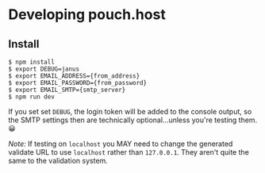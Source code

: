 # Developing pouch.host

## Install

```
$ npm install
$ export DEBUG=janus
$ export EMAIL_ADDRESS={from_address}
$ export EMAIL_PASSWORD={from_password}
$ export EMAIL_SMTP={smtp_server}
$ npm run dev
```

If you set set `DEBUG`, the login token will be added to the console output, so
the SMTP settings then are technically optional...unless you're testing them.
:grinning:

*Note:* If testing on `localhost` you MAY need to change the generated validate
URL to use `localhost` rather than `127.0.0.1`. They aren't quite the same to
the validation system.
